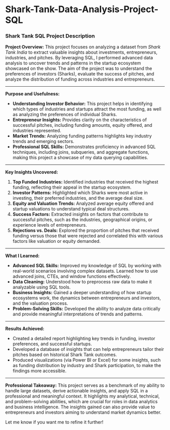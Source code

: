 # Shark-Tank-Data-Analysis-Project-SQL

### Shark Tank SQL Project Description

**Project Overview:**
This project focuses on analyzing a dataset from *Shark Tank India* to extract valuable insights about investments, entrepreneurs, industries, and pitches. By leveraging SQL, I performed advanced data analysis to uncover trends and patterns in the startup ecosystem showcased on the show. The aim of the project was to understand the preferences of investors (Sharks), evaluate the success of pitches, and analyze the distribution of funding across industries and entrepreneurs.

---

**Purpose and Usefulness:**
- **Understanding Investor Behavior:** This project helps in identifying which types of industries and startups attract the most funding, as well as analyzing the preferences of individual Sharks. 
- **Entrepreneur Insights:** Provides clarity on the characteristics of successful pitches, including funding amounts, equity offered, and industries represented.
- **Market Trends:** Analyzing funding patterns highlights key industry trends and emerging sectors.
- **Professional SQL Skills:** Demonstrates proficiency in advanced SQL techniques, including joins, subqueries, and aggregate functions, making this project a showcase of my data querying capabilities.

---

**Key Insights Uncovered:**
1. **Top Funded Industries:** Identified industries that received the highest funding, reflecting their appeal in the startup ecosystem.
2. **Investor Patterns:** Highlighted which Sharks were most active in investing, their preferred industries, and the average deal size.
3. **Equity and Valuation Trends:** Analyzed average equity offered and startup valuations to understand typical deal structures.
4. **Success Factors:** Extracted insights on factors that contribute to successful pitches, such as the industries, geographical origins, or experience levels of entrepreneurs.
5. **Rejections vs. Deals:** Explored the proportion of pitches that received funding versus those that were rejected and correlated this with various factors like valuation or equity demanded.

---

**What I Learned:**
- **Advanced SQL Skills:** Improved my knowledge of SQL by working with real-world scenarios involving complex datasets. Learned how to use advanced joins, CTEs, and window functions effectively.
- **Data Cleaning:** Understood how to preprocess raw data to make it analyzable using SQL tools.
- **Business Insights:** Gained a deeper understanding of how startup ecosystems work, the dynamics between entrepreneurs and investors, and the valuation process.
- **Problem-Solving Skills:** Developed the ability to analyze data critically and provide meaningful interpretations of trends and patterns.

---

**Results Achieved:**
- Created a detailed report highlighting key trends in funding, investor preferences, and successful startups.
- Developed a database of insights that can help entrepreneurs tailor their pitches based on historical Shark Tank outcomes.
- Produced visualizations (via Power BI or Excel) for some insights, such as funding distribution by industry and Shark participation, to make the findings more accessible.

---

**Professional Takeaway:**
This project serves as a benchmark of my ability to handle large datasets, derive actionable insights, and apply SQL in a professional and meaningful context. It highlights my analytical, technical, and problem-solving abilities, which are crucial for roles in data analytics and business intelligence. The insights gained can also provide value to entrepreneurs and investors aiming to understand market dynamics better. 

Let me know if you want me to refine it further!
